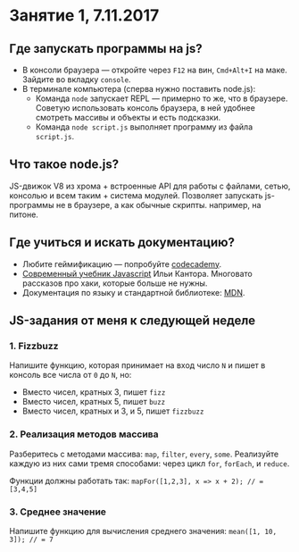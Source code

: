 # Занятие 1, 7.11.2017

## Где запускать программы на js?

* В консоли браузера — откройте через `F12` на вин, `Cmd+Alt+I` на маке. Зайдите во вкладку `console`.
* В терминале компьютера (сперва нужно поставить node.js):
  * Команда `node` запускает REPL — примерно то же, что в браузере. Советую использовать консоль браузера, в ней удобнее смотреть массивы и объекты и есть подсказки.
  * Команда `node script.js` выполняет программу из файла `script.js`.

## Что такое node.js?

JS-движок V8 из хрома + встроенные API для работы с файлами, сетью, консолью и всем таким + система модулей. Позволяет запускать js-программы не в браузере, а как обычные скрипты. например, на питоне.

## Где учиться и искать документацию?

* Любите геймификацию — попробуйте [codecademy](https://www.codecademy.com/tracks/javascript).
* [Современный учебник Javascript](https://learn.javascript.ru/js) Ильи Кантора. Многовато рассказов про хаки, которые больше не нужны.
* Документация по языку и стандартной библиотеке: [MDN](https://developer.mozilla.org/en-US/).

## JS-задания от меня к следующей неделе

### 1. Fizzbuzz

Напишите функцию, которая принимает на вход число `N` и пишет в консоль все числа от `0` до `N`, но:
* Вместо чисел, кратных 3, пишет `fizz`
* Вместо чисел, кратных 5, пишет `buzz` 
* Вместо чисел, кратных и 3, и 5, пишет `fizzbuzz`

### 2. Реализация методов массива

Разберитесь с методами массива: `map`, `filter`, `every`, `some`. Реализуйте каждую из них сами тремя способами: через цикл `for`, `forEach`, и `reduce`.

Функции должны работать так: `mapFor([1,2,3], x => x + 2); // = [3,4,5]`

### 3. Среднее значение

Напишите функцию для вычисления среднего значения: `mean([1, 10, 3]); // = 7`
